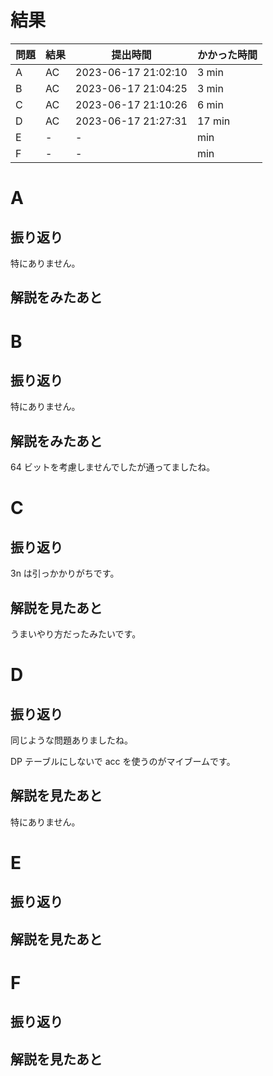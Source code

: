 # 結果

| 問題 | 結果 | 提出時間            | かかった時間 |
|------|------|---------------------|--------------|
| A    | AC   | 2023-06-17 21:02:10 | 3 min        |
| B    | AC   | 2023-06-17 21:04:25 | 3 min        |
| C    | AC   | 2023-06-17 21:10:26 | 6 min        |
| D    | AC   | 2023-06-17 21:27:31 | 17 min       |
| E    | -    | -                   |     min      |
| F    | -    | -                   |     min      |

# A

## 振り返り

特にありません。

## 解説をみたあと

# B

## 振り返り

特にありません。

## 解説をみたあと

64 ビットを考慮しませんでしたが通ってましたね。

# C

## 振り返り

3n は引っかかりがちです。

## 解説を見たあと

うまいやり方だったみたいです。

# D

## 振り返り

同じような問題ありましたね。

DP テーブルにしないで acc を使うのがマイブームです。

## 解説を見たあと

特にありません。

# E

## 振り返り

## 解説を見たあと

# F

## 振り返り

## 解説を見たあと
